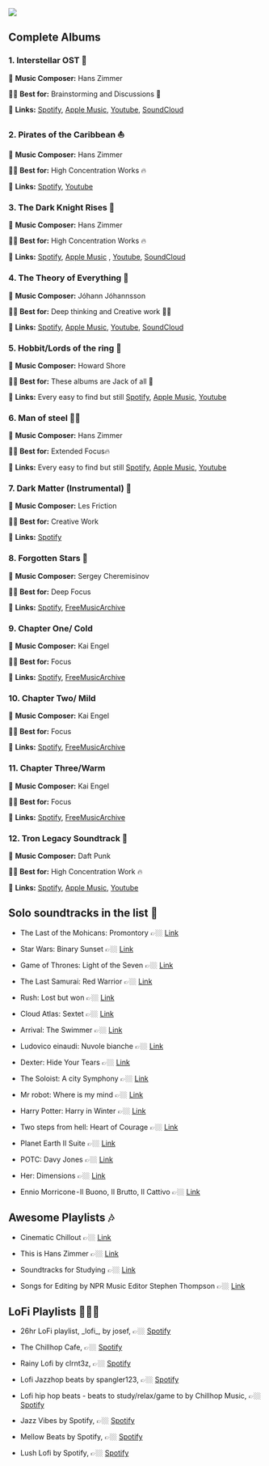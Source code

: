 ![](https://i.imgur.com/Erp7Fme.png)

## Complete Albums


### 1. Interstellar OST 🚀

🎼 **Music Composer:** Hans Zimmer

👍🏻 **Best for:**  Brainstorming and Discussions 🧠

🔗 **Links:**  [Spotify](https://open.spotify.com/album/5OVGwMCexoHavOar6v4al5?si=mB-z6sQVT7aFtBd8IsW9Cw), [Apple Music](https://itunes.apple.com/in/album/interstellar-original-motion-picture-soundtrack-deluxe/944005211), [Youtube](https://www.youtube.com/watch?v=H5EnhW_HQqA), [SoundCloud](https://soundcloud.com/irfanahmad/interstellar-full-soundtrack-deluxe-edition-hans-zimmer)

### 2. Pirates of the Caribbean ⛵️
🎼 **Music Composer:**  Hans Zimmer

👍🏻 **Best for:**  High Concentration Works 🔥

🔗 **Links:**  [Spotify](https://open.spotify.com/album/241F2pNbl6OIJPixynRuiu?si=7UiPMaRXRV-15_TEYbF5PA), [Youtube](https://www.youtube.com/watch?v=meb_4cEriyw&list=PL6XxDHNrEjk4SyW--iuoduSrXcdZJG3Ho)

### 3. The Dark Knight Rises 🦇
🎼 **Music Composer:**  Hans Zimmer

👍🏻 **Best for:**  High Concentration Works 🔥

🔗 **Links:**  [Spotify](https://open.spotify.com/album/0q3KEEwGPGPPnXJNQ32Wyz?si=osGPcJ4-SnqgFf8xd375JQ), [Apple Music](https://itunes.apple.com/in/album/dark-knight-rises-original-motion-picture-soundtrack/541003975) , [Youtube](https://www.youtube.com/watch?v=0b8lvUsHnDY), [SoundCloud](https://soundcloud.com/kotiko-ejibashvili/the-dark-knight-rises-original)

### 4. The Theory of Everything 🌌
🎼 **Music Composer:**  Jóhann Jóhannsson

👍🏻 **Best for:**  Deep thinking and Creative work ✍🏼

🔗 **Links:**  [Spotify](https://open.spotify.com/album/2R2FZbfCSFBb1piR159xN0?si=OqGs0RNNRyCGsNxKhB9pvg), [Apple Music](https://itunes.apple.com/in/album/theory-everything-original-motion-picture-soundtrack/930744739), [Youtube](https://www.youtube.com/watch?v=55885Qnt7Ps), [SoundCloud](https://soundcloud.com/mazonna-nabeel/the-theory-of-everything-full-soundtrack)

### 5. Hobbit/Lords of the ring 🌋
🎼 **Music Composer:**  Howard Shore

👍🏻 **Best for:**  These albums are Jack of all 💍

🔗 **Links:**  Every easy to find but still [Spotify](https://open.spotify.com/album/13j3ElDigCRfvdcbgfxIpR?si=35fUKM9LTRev6NP0yugu_w), [Apple Music](https://itunes.apple.com/in/album/hobbit-desolation-smaug-original-motion-picture-soundtrack/738405384), [Youtube](https://www.youtube.com/watch?v=UrJTZZibdHk)

### 6. Man of steel 💪🏻
🎼 **Music Composer:**  Hans Zimmer

👍🏻 **Best for:**  Extended Focus🔥

🔗 **Links:**  Every easy to find but still [Spotify](https://open.spotify.com/album/4HhinqNembckw2pMoDWAZ4), [Apple Music](https://itunes.apple.com/us/album/man-steel-original-motion-picture-soundtrack-deluxe/642515245), [Youtube](https://www.youtube.com/watch?v=XaiNzHKm1Fk)

### 7. Dark Matter (Instrumental) 🌚

🎼 **Music Composer:** Les Friction

👍🏻 **Best for:** Creative Work

🔗 **Links:** [Spotify](https://open.spotify.com/album/45RfrazKDl8RD7FeYyMa4R?si=J2E3Kl_8SSaRBU4P_E9ymQ)

### 8. Forgotten Stars 🌌

🎼 **Music Composer:** Sergey Cheremisinov

👍🏻 **Best for:** Deep Focus

🔗 **Links:** [Spotify](https://open.spotify.com/album/2iunoVyadsUlaeNo0PyCNS), [FreeMusicArchive](https://freemusicarchive.org/music/Sergey_Cheremisinov/Forgotten_Stars/)

### 9. Chapter One/ Cold
🎼 **Music Composer:**  Kai Engel

👍🏻 **Best for:**  Focus

🔗 **Links:**  [Spotify](https://open.spotify.com/album/27aGpGiOhFsVFH9GJEniQy), [FreeMusicArchive](http://freemusicarchive.org/music/Kai_Engel/Chapter_One__Cold)

### 10. Chapter Two/ Mild
🎼 **Music Composer:**  Kai Engel

👍🏻 **Best for:**  Focus

🔗 **Links:**  [Spotify](https://open.spotify.com/album/2mEsRyomJ7okqZYllqTx3f), [FreeMusicArchive](https://freemusicarchive.org/music/Kai_Engel/Chapter_Two__Mild/)

### 11. Chapter Three/Warm
🎼 **Music Composer:**  Kai Engel

👍🏻 **Best for:**  Focus

🔗 **Links:**  [Spotify](https://open.spotify.com/album/2ScPB88ZR8WBAp04RaQ0og), [FreeMusicArchive](https://freemusicarchive.org/music/Kai_Engel/Chapter_Three__Warm/)


### 12. Tron Legacy Soundtrack 🥏
🎼 **Music Composer:**  Daft Punk

👍🏻 **Best for:**  High Concentration Work 🔥

🔗 **Links:**  [Spotify](https://open.spotify.com/album/4US3nmuLIKELhVZdBPiKxx), [Apple Music](https://itunes.apple.com/us/album/tron-legacy-original-motion-picture-soundtrack/406192538), [Youtube](https://www.youtube.com/watch?v=b8OELzmpgZo&list=PLA0297420F2C5554C)


## Solo soundtracks in the list 📝

* The Last of the Mohicans: Promontory 👉🏼 [Link](https://www.youtube.com/watch?v=9tjdswqGGVg)

* Star Wars: Binary Sunset  👉🏼  [Link](https://www.youtube.com/watch?v=W1937VEYguI)

* Game of Thrones: Light of the Seven  👉🏼 [Link](https://www.youtube.com/watch?v=pS-gbqbVd8c)

* The Last Samurai: Red Warrior  👉🏼 [Link](https://www.youtube.com/watch?v=4ZMsz3gDrwA)

* Rush: Lost but won 👉🏼 [Link](https://www.youtube.com/watch?v=5O9q0NB2HL0)


* Cloud Atlas: Sextet 👉🏼 [Link](https://www.youtube.com/watch?v=5O9q0NB2HL0)

* Arrival: The Swimmer 👉🏼 [Link](https://www.youtube.com/watch?v=rdiLxyGH8Lg)

* Ludovico einaudi: Nuvole bianche 👉🏼 [Link](https://www.youtube.com/watch?v=kcihcYEOeic)
 
* Dexter: Hide Your Tears 👉🏼 [Link](https://www.youtube.com/watch?v=ekeBs9uTu4E)

* The Soloist: A city Symphony 👉🏼 [Link](https://www.youtube.com/watch?v=KbpfsHA4bAE)

* Mr robot: Where is my mind 👉🏼 [Link](https://www.youtube.com/watch?v=Bil_GWyWBPU)

* Harry Potter: Harry in Winter 👉🏼 [Link](https://www.youtube.com/watch?v=TEAHx6-KTgI)

* Two steps from hell: Heart of Courage 👉🏼 [Link](https://www.youtube.com/watch?v=LRLdhFVzqt4)

* Planet Earth II Suite 👉🏼 [Link](https://www.youtube.com/watch?v=Qh_runxXook)

* POTC: Davy Jones 👉🏼 [Link](https://www.youtube.com/watch?v=5fe9W1gZPUs)

* Her: Dimensions 👉🏼 [Link](https://www.youtube.com/watch?v=7qJTzUyPEnw)

* Ennio Morricone - Il Buono, Il Brutto, Il Cattivo 👉🏼 [Link](https://www.youtube.com/watch?v=DR2NRwSpnK0)

## Awesome Playlists 🎶

* Cinematic Chillout 👉🏼 [Link](https://open.spotify.com/user/spotify/playlist/37i9dQZF1DWVFJtzvDHN4L?si=eIu3bDgRTt2paCNJZKNOeQ)

* This is Hans Zimmer 👉🏼 [Link](https://open.spotify.com/user/spotify/playlist/37i9dQZF1DWWF3yivn1m3D?si=e42LWTs9Q9OXEpPZzLkfwg)

* Soundtracks for Studying 👉🏼 [Link](https://open.spotify.com/user/kobrie37/playlist/4FWcHo5LUmeLjczq3cAGy8?si=G1aoJK7zSX2J4PE2lcsQEA)

* Songs for Editing by NPR Music Editor Stephen Thompson 👉🏼 [Link](https://open.spotify.com/playlist/33LkEWYi4Hd4SEp2NRFUDY)

## LoFi Playlists 💆🏻‍♀️

* 26hr LoFi playlist, \_lofi_\, by josef,  👉🏼 [Spotify](https://open.spotify.com/user/1215285465/playlist/5XmYHmtEdKKC4dGg2skF7q?si=NDm19WXoQEGmhwknhHAzEQ)

* The Chillhop Cafe,  👉🏼 [Spotify](https://open.spotify.com/user/chillhopmusic/playlist/0CFuMybe6s77w6QQrJjW7d?si=Kq79rQOyRXGhkytrUGqW1Q)

* Rainy Lofi by clrnt3z,  👉🏼 [Spotify](https://open.spotify.com/user/clrnt3z/playlist/2NyQKPgxZROmEkKfBpZOFM?si=DFgzTmrORV2johTxJy0mXA)

* Lofi Jazzhop beats by spangler123, 👉🏼 [Spotify](https://open.spotify.com/user/spangler123/playlist/2ZPX5cW5ytIktf4pdKzg0W?si=9PBqXHovS3O3RkT3ZIx2LQ)

* Lofi hip hop beats - beats to study/relax/game to by Chillhop Music, 👉🏼 [Spotify](https://open.spotify.com/user/chillhopmusic/playlist/74sUjcvpGfdOvCHvgzNEDO?si=BABdIfZwRf2zDuRgCc-C8Q)

* Jazz Vibes by Spotify, 👉🏼 [Spotify](https://open.spotify.com/user/spotify/playlist/37i9dQZF1DX0SM0LYsmbMT?si=g1QXp0ezSPCD7tnDAOUAbg)

* Mellow Beats by Spotify, 👉🏼 [Spotify](https://open.spotify.com/user/spotify/playlist/37i9dQZF1DX3qCx5yEZkcJ?si=zIt5NNzeTdiREO5_DGYprQ)

* Lush Lofi by Spotify, 👉🏼 [Spotify](https://open.spotify.com/user/spotify/playlist/37i9dQZF1DXc8kgYqQLMfH?si=koy_md9BRMahmkqNOZh3eg)

